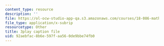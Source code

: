```yaml
---
content_type: resource
description: ''
file: https://ol-ocw-studio-app-qa.s3.amazonaws.com/courses/18-086-mathematical-methods-for-engineers-ii-spring-2006/92aebfac8b6e597faa560de9bbe74fb0_S6dw885-SZI.vtt
file_type: application/x-subrip
resourcetype: Other
title: 3play caption file
uid: 92aebfac-8b6e-597f-aa56-0de9bbe74fb0
---
```

